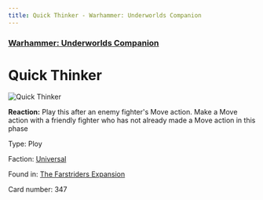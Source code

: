 ```yaml
---
title: Quick Thinker - Warhammer: Underworlds Companion
---
```


### [Warhammer: Underworlds Companion](https://guidokessels.github.io/wh-underworlds)

  

# Quick Thinker

![Quick Thinker](https://warhammerunderworlds.com/wp-content/uploads/sites/6/2018/03/347_ENG.png)

<b>Reaction:</b> Play this after an enemy fighter's Move action. Make a Move action with a friendly fighter who has not already made a Move action in this phase

Type: Ploy

Faction: [Universal](https://guidokessels.github.io/wh-underworlds/factions/universal)

Found in: [The Farstriders Expansion](https://guidokessels.github.io/wh-underworlds/locations/the-farstriders-expansion)

Card number: 347
